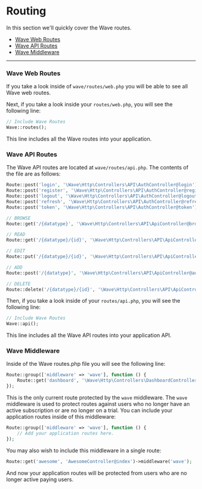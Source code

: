 # Routing

In this section we'll quickly cover the Wave routes.

- [Wave Web Routes](#web-routes)
- [Wave API Routes](#api-routes)
- [Wave Middleware](#wave-middleware)

---

<a name="web-routes"></a>
### Wave Web Routes

If you take a look inside of `wave/routes/web.php` you will be able to see all Wave web routes.

Next, if you take a look inside your `routes/web.php`, you will see the following line:

```php
// Include Wave Routes
Wave::routes();
```

This line includes all the Wave routes into your application.

<a name="api-routes"></a>
### Wave API Routes

The Wave API routes are located at `wave/routes/api.php`. The contents of the file are as follows:

```php
Route::post('login', '\Wave\Http\Controllers\API\AuthController@login');
Route::post('register', '\Wave\Http\Controllers\API\AuthController@register');
Route::post('logout', '\Wave\Http\Controllers\API\AuthController@logout');
Route::post('refresh', '\Wave\Http\Controllers\API\AuthController@refresh');
Route::post('token', '\Wave\Http\Controllers\API\AuthController@token');

// BROWSE
Route::get('/{datatype}', '\Wave\Http\Controllers\API\ApiController@browse');

// READ
Route::get('/{datatype}/{id}', '\Wave\Http\Controllers\API\ApiController@read');

// EDIT
Route::put('/{datatype}/{id}', '\Wave\Http\Controllers\API\ApiController@edit');

// ADD
Route::post('/{datatype}', '\Wave\Http\Controllers\API\ApiController@add');

// DELETE
Route::delete('/{datatype}/{id}', '\Wave\Http\Controllers\API\ApiController@delete');
```

Then, if you take a look inside of your `routes/api.php`, you will see the following line:

```php
// Include Wave Routes
Wave::api();
```

This line includes all the Wave API routes into your application API.

<a name="wave-middleware"></a>
### Wave Middleware

Inside of the Wave routes.php file you will see the following line:

```php
Route::group(['middleware' => 'wave'], function () {
    Route::get('dashboard', '\Wave\Http\Controllers\DashboardController@index')->name('wave.dashboard');
});
```

This is the only current route protected by the `wave` middleware. The `wave` middleware is used to protect routes against users who no longer have an active subscription or are no longer on a trial. You can include your application routes inside of this middleware:

```php
Route::group(['middleware' => 'wave'], function () {
    // Add your application routes here.
});
```

You may also wish to include this middleware in a single route:

```php
Route::get('awesome', 'AwesomeController@index')->middleware('wave');
```

And now your application routes will be protected from users who are no longer active paying users.
